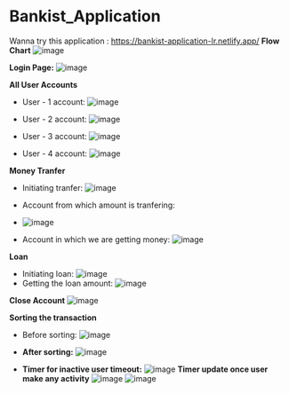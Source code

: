 # Bankist_Application
Wanna try this application : https://bankist-application-lr.netlify.app/
**Flow Chart**
![image](https://user-images.githubusercontent.com/45042261/229334527-55135bf5-fb36-4cb9-bc8d-db0fa3473608.png)

**Login Page:**
![image](https://user-images.githubusercontent.com/45042261/229334519-bf041e4f-b1c9-4f23-9998-868723599553.png)

**All User Accounts**
- User - 1 account:
![image](https://user-images.githubusercontent.com/45042261/229334576-c7391b7e-0b4d-4ac0-90ab-b61c1dafbdbb.png)

- User - 2 account:
![image](https://user-images.githubusercontent.com/45042261/229334631-1a45df7c-eb03-410b-98b4-9ab4d3427120.png)

- User - 3 account:
![image](https://user-images.githubusercontent.com/45042261/229334667-51b63580-0e3e-4f64-861e-7d4f70d357d6.png)

- User - 4 account:
![image](https://user-images.githubusercontent.com/45042261/229334680-9c3aba41-9597-45a1-8e70-dafeff773e3f.png)

**Money Tranfer**
- Initiating tranfer:
![image](https://user-images.githubusercontent.com/45042261/229334836-ff87c193-bafa-40ff-b4d1-7746ba1b8b5b.png)

- Account from which amount is tranfering:
- ![image](https://user-images.githubusercontent.com/45042261/229334921-8d5ee2a0-eec5-4225-8e5b-90a21406a7bb.png)

- Account in which we are getting money:
![image](https://user-images.githubusercontent.com/45042261/229334969-4419154f-712d-4a73-9bc4-fabb0234105a.png)

**Loan**
- Initiating loan:
![image](https://user-images.githubusercontent.com/45042261/229335053-9dbd25c8-96e7-4f79-b23e-ab23fffe42f8.png)
- Getting the loan amount:
![image](https://user-images.githubusercontent.com/45042261/229335095-ac2961a7-2569-4884-a318-2eebd15d5ffd.png)

**Close Account**
![image](https://user-images.githubusercontent.com/45042261/229335129-b6f95a34-d5ee-4f31-8000-498498297dba.png)

**Sorting the transaction**
- Before sorting:
![image](https://user-images.githubusercontent.com/45042261/229348265-92627d7b-dfd3-49ca-84a5-562aebb3ce5e.png)

- **After sorting:**
![image](https://user-images.githubusercontent.com/45042261/229348307-0eecb1f2-d98f-48bb-9c17-401e090d7544.png)

- **Timer for inactive user timeout:**
![image](https://user-images.githubusercontent.com/45042261/230779850-ad83d172-df35-4ec2-9b3b-f4cabf681e7a.png)
**Timer update once user make any activity**
![image](https://user-images.githubusercontent.com/45042261/230779921-523ef2fc-5df7-4cf9-a2ee-ba435bf88714.png)
![image](https://user-images.githubusercontent.com/45042261/230779944-6ac10fb8-bd80-44c2-bf67-1dca5260d516.png)



